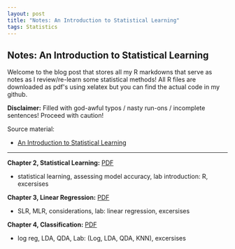 ```yaml
---
layout: post
title: "Notes: An Introduction to Statistical Learning"
tags: Statistics
---
```

## Notes: An Introduction to Statistical Learning

Welcome to the blog post that stores all my R markdowns that serve as notes as I review/re-learn some statistical methods! All R files are downloaded as pdf's using xelatex but you can find the actual code in my github. 

**Disclaimer:** Filled with god-awful typos / nasty run-ons / incomplete sentences! Proceed with caution! 

Source material:
* [An Introduction to Statistical Learning](https://www.statlearning.com)
  
---

**Chapter 2, Statistical Learning:**
<a href="https://brookchuang1111.github.io/ISLR_assets/ch2_ISL.pdf" target="_blank">PDF</a>
- statistical learning, assessing model accuracy, lab introduction: R, excersises 

**Chapter 3, Linear Regression:**
<a href="https://brookchuang1111.github.io/ISLR_assets/ch3_ISL.pdf" target="_blank">PDF</a>
- SLR, MLR, considerations, lab: linear regression, excersises 


**Chapter 4, Classification:** 
<a href="https://brookchuang1111.github.io/ISLR_assets/ch4_ISL.pdf" target="_blank">PDF</a>
- log reg, LDA, QDA, Lab: (Log, LDA, QDA, KNN), excersises 
